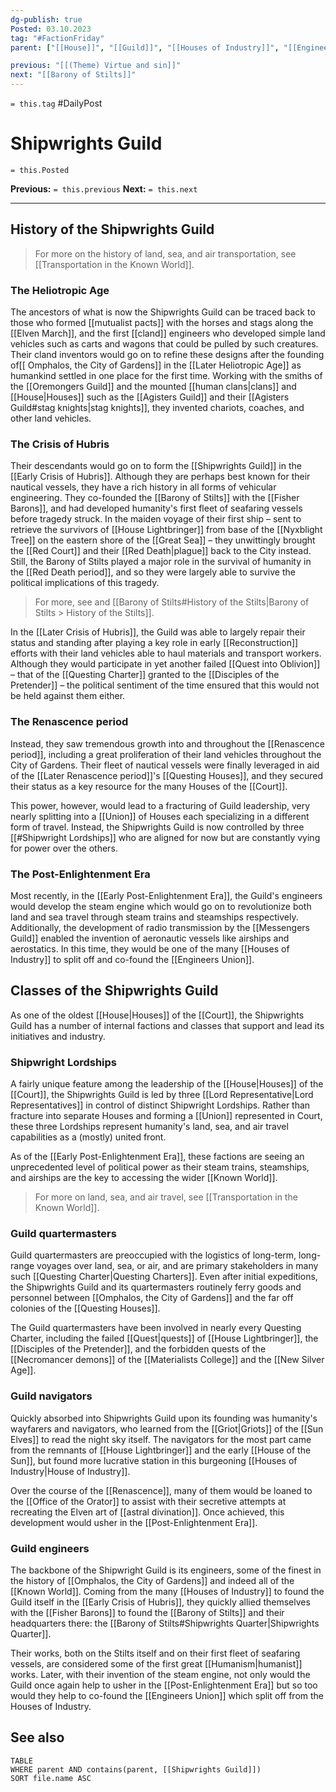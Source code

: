 ```yaml
---
dg-publish: true
Posted: 03.10.2023
tag: "#FactionFriday"
parent: ["[[House]]", "[[Guild]]", "[[Houses of Industry]]", "[[Engineers Union]]", "[[Barony of Stilts]]", "[[Transportation in the Known World]]"]

previous: "[[(Theme) Virtue and sin]]"
next: "[[Barony of Stilts]]"
---
```

`= this.tag` #DailyPost 
# Shipwrights Guild
`= this.Posted`

**Previous:** `= this.previous`
**Next:** `= this.next`

---

## History of the Shipwrights Guild

> For more on the history of land, sea, and air transportation, see [[Transportation in the Known World]].

### The Heliotropic Age

The ancestors of what is now the Shipwrights Guild can be traced back to those who formed [[mutualist pacts]] with the horses and stags along the [[Elven March]], and the first [[cland]] engineers who developed simple land vehicles such as carts and wagons that could be pulled by such creatures. Their cland inventors would go on to refine these designs after the founding of[[ Omphalos, the City of Gardens]] in the [[Later Heliotropic Age]] as humankind settled in one place for the first time. Working with the smiths of the [[Oremongers Guild]] and the mounted [[human clans|clans]] and [[House|Houses]] such as the [[Agisters Guild]] and their [[Agisters Guild#stag knights|stag knights]], they invented chariots, coaches, and other land vehicles.

### The Crisis of Hubris

Their descendants would go on to form the [[Shipwrights Guild]] in the [[Early Crisis of Hubris]]. Although they are perhaps best known for their nautical vessels, they have a rich history in all forms of vehicular engineering. They co-founded the [[Barony of Stilts]] with the [[Fisher Barons]], and had developed humanity's first fleet of seafaring vessels before tragedy struck. In the maiden voyage of their first ship – sent to retrieve the survivors of [[House Lightbringer]] from base of the [[Nyxblight Tree]] on the eastern shore of the [[Great Sea]] – they unwittingly brought the [[Red Court]] and their [[Red Death|plague]] back to the City instead. Still, the Barony of Stilts played a major role in the survival of humanity in the [[Red Death period]], and so they were largely able to survive the political implications of this tragedy.

> For more, see  and [[Barony of Stilts#History of the Stilts|Barony of Stilts > History of the Stilts]].

In the [[Later Crisis of Hubris]], the Guild was able to largely repair their status and standing after playing a key role in early [[Reconstruction]] efforts with their land vehicles able to haul materials and transport workers. Although they would participate in yet another failed [[Quest into Oblivion]] – that of the [[Questing Charter]] granted to the [[Disciples of the Pretender]] – the political sentiment of the time ensured that this would not be held against them either.

### The Renascence period

Instead, they saw tremendous growth into and throughout the [[Renascence period]], including a great proliferation of their land vehicles throughout the City of Gardens. Their fleet of nautical vessels were finally leveraged in aid of the [[Later Renascence period]]'s [[Questing Houses]], and they secured their status as a key resource for the many Houses of the [[Court]].

This power, however, would lead to a fracturing of Guild leadership, very nearly splitting into a [[Union]] of Houses each specializing in a different form of travel. Instead, the Shipwrights Guild is now controlled by three [[#Shipwright Lordships]] who are aligned for now but are constantly vying for power over the others.

### The Post-Enlightenment Era

Most recently, in the [[Early Post-Enlightenment Era]], the Guild's engineers would develop the steam engine which would go on to revolutionize both land and sea travel through steam trains and steamships respectively. Additionally, the development of radio transmission by the [[Messengers Guild]] enabled the invention of aeronautic vessels like airships and aerostatics. In this time, they would be one of the many [[Houses of Industry]] to split off and co-found the [[Engineers Union]].

## Classes of the Shipwrights Guild

As one of the oldest [[House|Houses]] of the [[Court]], the Shipwrights Guild has a number of internal factions and classes that support and lead its initiatives and industry.

### Shipwright Lordships

A fairly unique feature among the leadership of the [[House|Houses]] of the [[Court]], the Shipwrights Guild is led by three [[Lord Representative|Lord Representatives]] in control of distinct Shipwright Lordships. Rather than fracture into separate Houses and forming a [[Union]] represented in Court, these three Lordships represent humanity's land, sea, and air travel capabilities as a (mostly) united front.

As of the [[Early Post-Enlightenment Era]], these factions are seeing an unprecedented level of political power as their steam trains, steamships, and airships are the key to accessing the wider [[Known World]].

> For more on land, sea, and air travel, see [[Transportation in the Known World]].

### Guild quartermasters

Guild quartermasters are preoccupied with the logistics of long-term, long-range voyages over land, sea, or air, and are primary stakeholders in many such [[Questing Charter|Questing Charters]]. Even after initial expeditions, the Shipwrights Guild and its quartermasters routinely ferry goods and personnel between [[Omphalos, the City of Gardens]] and the far off colonies of the [[Questing Houses]].

The Guild quartermasters have been involved in nearly every Questing Charter, including the failed [[Quest|quests]] of [[House Lightbringer]], the [[Disciples of the Pretender]], and the forbidden quests of the [[Necromancer demons]] of the [[Materialists College]] and the [[New Silver Age]]. 

### Guild navigators

Quickly absorbed into Shipwrights Guild upon its founding was humanity's wayfarers and navigators, who learned from the [[Griot|Griots]] of the [[Sun Elves]] to read the night sky itself. The navigators for the most part came from the remnants of [[House Lightbringer]] and the early [[House of the Sun]], but found more lucrative station in this burgeoning [[Houses of Industry|House of Industry]].

Over the course of the [[Renascence]], many of them would be loaned to the [[Office of the Orator]] to assist with their secretive attempts at recreating the Elven art of [[astral divination]]. Once achieved, this development would usher in the [[Post-Enlightenment Era]].

### Guild engineers

The backbone of the Shipwright Guild is its engineers, some of the finest in the history of [[Omphalos, the City of Gardens]] and indeed all of the [[Known World]]. Coming from the many [[Houses of Industry]] to found the Guild itself in the [[Early Crisis of Hubris]], they quickly allied themselves with the [[Fisher Barons]] to found the [[Barony of Stilts]] and their headquarters there: the [[Barony of Stilts#Shipwrights Quarter|Shipwrights Quarter]].

Their works, both on the Stilts itself and on their first fleet of seafaring vessels, are considered some of the first great [[Humanism|humanist]] works. Later, with their invention of the steam engine, not only would the Guild once again help to usher in the [[Post-Enlightenment Era]] but so too would they help to co-found the [[Engineers Union]] which split off from the Houses of Industry.

## See also
```dataview
TABLE
WHERE parent AND contains(parent, [[Shipwrights Guild]])
SORT file.name ASC
```
